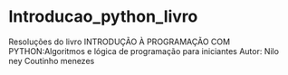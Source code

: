 # Introducao_python_livro
Resoluções do livro INTRODUÇÃO À PROGRAMAÇÃO COM PYTHON:Algoritmos e lógica de programação para iniciantes Autor: Nilo ney Coutinho menezes
